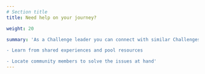 ```yaml
---
# Section title
title: Need help on your journey?

weight: 20

summary: 'As a Challenge leader you can connect with similar Challenges and find people to contribute  

- Learn from shared experiences and pool resources 

- Locate community members to solve the issues at hand'
---
```

